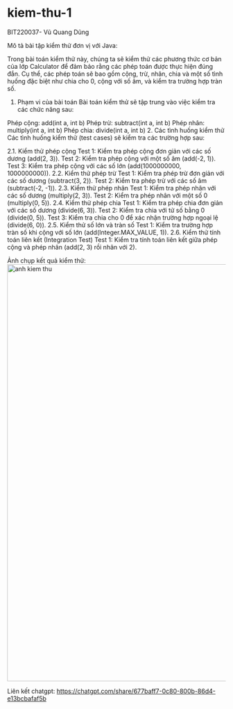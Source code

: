 # kiem-thu-1
BIT220037- Vũ Quang Dũng

Mô tả bài tập kiểm thử đơn vị với Java:

Trong bài toán kiểm thử này, chúng ta sẽ kiểm thử các phương thức cơ bản của lớp Calculator để đảm bảo rằng các phép toán được thực hiện đúng đắn. Cụ thể, các phép toán sẽ bao gồm cộng, trừ, nhân, chia và một số tình huống đặc biệt như chia cho 0, cộng với số âm, và kiểm tra trường hợp tràn số.

1. Phạm vi của bài toán
Bài toán kiểm thử sẽ tập trung vào việc kiểm tra các chức năng sau:

Phép cộng: add(int a, int b)
Phép trừ: subtract(int a, int b)
Phép nhân: multiply(int a, int b)
Phép chia: divide(int a, int b)
2. Các tình huống kiểm thử
Các tình huống kiểm thử (test cases) sẽ kiểm tra các trường hợp sau:

2.1. Kiểm thử phép cộng
Test 1: Kiểm tra phép cộng đơn giản với các số dương (add(2, 3)).
Test 2: Kiểm tra phép cộng với một số âm (add(-2, 1)).
Test 3: Kiểm tra phép cộng với các số lớn (add(1000000000, 1000000000)).
2.2. Kiểm thử phép trừ
Test 1: Kiểm tra phép trừ đơn giản với các số dương (subtract(3, 2)).
Test 2: Kiểm tra phép trừ với các số âm (subtract(-2, -1)).
2.3. Kiểm thử phép nhân
Test 1: Kiểm tra phép nhân với các số dương (multiply(2, 3)).
Test 2: Kiểm tra phép nhân với một số 0 (multiply(0, 5)).
2.4. Kiểm thử phép chia
Test 1: Kiểm tra phép chia đơn giản với các số dương (divide(6, 3)).
Test 2: Kiểm tra chia với tử số bằng 0 (divide(0, 5)).
Test 3: Kiểm tra chia cho 0 để xác nhận trường hợp ngoại lệ (divide(6, 0)).
2.5. Kiểm thử số lớn và tràn số
Test 1: Kiểm tra trường hợp tràn số khi cộng với số lớn (add(Integer.MAX_VALUE, 1)).
2.6. Kiểm thử tính toán liên kết (Integration Test)
Test 1: Kiểm tra tính toán liên kết giữa phép cộng và phép nhân (add(2, 3) rồi nhân với 2).

Ảnh chụp kết quả kiểm thử:
<img width="960" alt="anh kiem thu" src="https://github.com/user-attachments/assets/1491bf08-ad31-4f96-988b-b3f613b0d70b" />

Liên kết chatgpt:
https://chatgpt.com/share/677baff7-0c80-800b-86d4-e13bcbafaf5b
